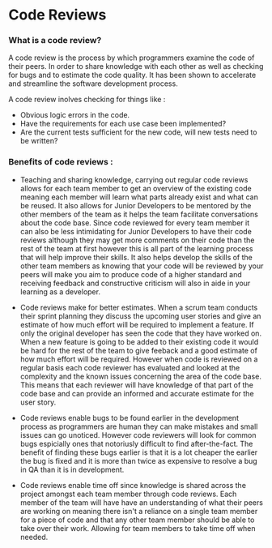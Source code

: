 # Code Reviews

### What is a code review?

A code review is the process by which programmers examine the code of their peers. In order to share knowledge with each other as well as 
checking for bugs and to estimate the code quality. It has been shown to accelerate and streamline the software development process.

A code review inolves checking for things like :
 * Obvious logic errors in the code.
 * Have the requirements for each use case been implemented?
 * Are the current tests sufficient for the new code, will new tests need to be written?

### Benefits of code reviews :

 * Teaching and sharing knowledge, carrying out regular code reviews allows for each team member to get an overview of the existing code meaning each member will learn what parts already exist and what can be reused. It also allows for Junior Developers to be mentored by the other members of the team as it helps the team facilitate conversations about the code base. Since code reviewed for every team member it can also be less intimidating for Junior Developers to have their code reviews although they may get more comments on their code than the rest of the team at first however this is all part of the learning process that will help improve their skills. It also helps develop the skills of the other team members as knowing that your code will be reviewed by your peers will make you aim to produce code of a higher standard and receiving feedback and constructive criticism will also in aide in your learning as a developer.

 * Code reviews make for better estimates. When a scrum team conducts their sprint planning they discuss the upcoming user stories and give an estimate of how much effort will be required to implement a feature. If only the original developer has seen the code that they have worked on. When a new feature is going to be added to their existing code it would be hard for the rest of the team to give feeback and a good estimate of how much effort will be required. However when code is reviewed on a regular basis each code reviewer has evaluated and looked at the complexity and the known issues concerning the area of the code base. This means that each reviewer will have knowledge of that part of the code base and can provide an informed and accurate estimate for the user story.
 
 * Code reviews enable bugs to be found earlier in the development process as programmers are human they can make mistakes and small issues can go unoticed. However code reviewers will look for common bugs espicially ones that notoriusly difficult to find after-the-fact. The benefit of finding these bugs earlier is that it is a lot cheaper the earlier the bug is fixed and it is more than twice as expensive to resolve a bug in QA than it is in development.

 * Code reviews enable time off since knowledge is shared across the project amongst each team member through code reviews. Each member of the team will have have an understanding of what their peers are working on meaning there isn't a reliance on a single team member for a piece of code and that any other team member should be able to take over their work. Allowing for team members to take time off when needed.


 



